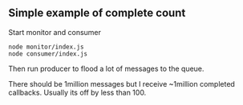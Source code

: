 ## Simple example of complete count

Start monitor and consumer
```
node monitor/index.js
node consumer/index.js
```

Then run producer to flood a lot of messages to the queue.

There should be 1million messages but I receive ~1million completed callbacks.  Usually its off by less than 100.
